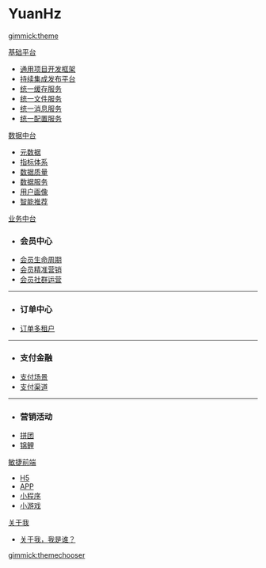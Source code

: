 
# YuanHz

[gimmick:theme](flatly)

[基础平台]()

  * [通用项目开发框架](pages/subitem1.md)
  * [持续集成发布平台](pages/subitem2.md)
  * [统一缓存服务](pages/subitem3.md)
  * [统一文件服务](pages/subitem3.md)
  * [统一消息服务](pages/subitem3.md)
  * [统一配置服务](pages/subitem3.md)

[数据中台]()

  * [元数据](pages/subitem1.md)
  * [指标体系](pages/subitem2.md)
  * [数据质量](pages/subitem1.md)
  * [数据服务](pages/subitem2.md)
  * [用户画像](pages/subitem3.md)
  * [智能推荐](pages/subitem3.md)

[业务中台]()

  * ### 会员中心
  * [会员生命周期](pages/subitem1.md)
  * [会员精准营销](pages/subitem2.md)
  * [会员社群运营](pages/subitem2.md)
  - - - -
  * ### 订单中心
  * [订单多租户](pages/subitem3.md)
  - - - -
  * ### 支付金融
  * [支付场景](pages/subitem3.md)
  * [支付渠道](pages/subitem3.md)
  - - - -
  * ### 营销活动
  * [拼团](pages/subitem3.md)
  * [锦鲤](pages/subitem3.md)

[敏捷前端]()

 * [H5](pages/subitem3.md)
 * [APP](pages/subitem3.md) 
 * [小程序](pages/subitem3.md)
 * [小游戏](pages/subitem3.md)

[关于我]()
  
  * [关于我，我是谁？](pages/subitem3.md)
  
[gimmick:themechooser](选择皮肤)

